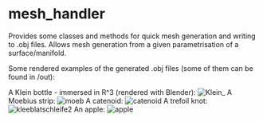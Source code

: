 # mesh_handler

Provides some classes and methods for quick mesh generation and writing to .obj files.
Allows mesh generation from a given parametrisation of a surface/manifold.

Some rendered examples of the generated .obj files (some of them can be found in /out):

A Klein bottle - immersed in R^3 (rendered with Blender):
![Klein_](https://user-images.githubusercontent.com/80098282/125983125-9538f737-3db1-483c-8ea5-1a3f3a6eb64b.png)
A Moebius strip:
![moeb](https://user-images.githubusercontent.com/80098282/125702241-6d739ab7-56e2-4c67-9e19-88266c3e9129.jpg)
A catenoid:
![catenoid](https://user-images.githubusercontent.com/80098282/125702393-b42d5fa6-4263-49c6-a5db-7becf67bd257.jpg)
A trefoil knot:
![kleeblatschleife2](https://user-images.githubusercontent.com/80098282/125701964-b2c0f171-08d4-4415-be75-f29c0b15e105.jpg)
An apple:
![apple](https://user-images.githubusercontent.com/80098282/125702158-078df84f-e50b-4f91-a5ed-ebc6c2c414e1.jpg)
